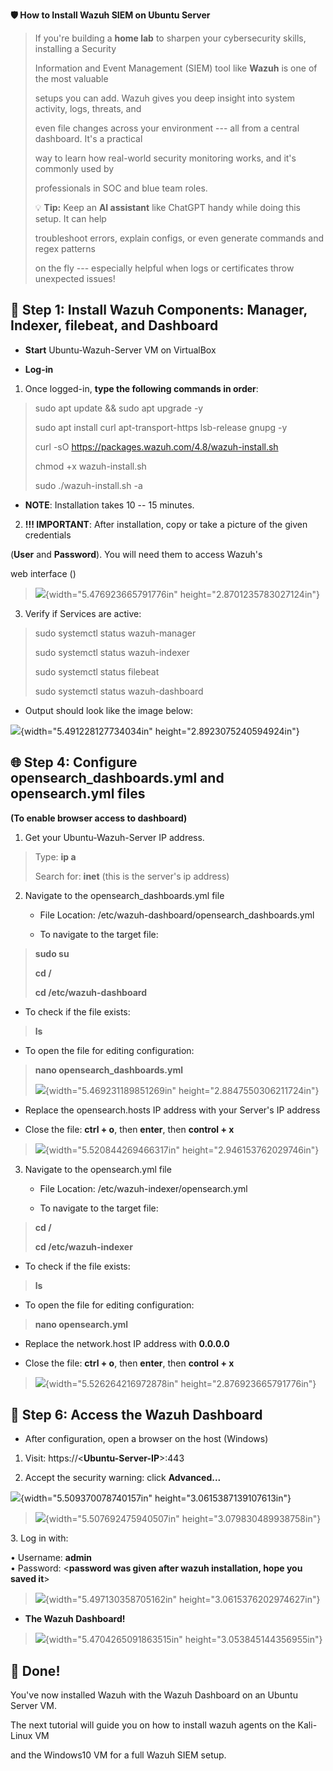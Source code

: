 ﻿**🛡️ How to Install Wazuh SIEM on Ubuntu Server**

> If you\'re building a **home lab** to sharpen your cybersecurity
> skills, installing a Security
>
> Information and Event Management (SIEM) tool like **Wazuh** is one of
> the most valuable
>
> setups you can add. Wazuh gives you deep insight into system activity,
> logs, threats, and
>
> even file changes across your environment --- all from a central
> dashboard. It\'s a practical
>
> way to learn how real-world security monitoring works, and it\'s
> commonly used by
>
> professionals in SOC and blue team roles.
>
> 💡 **Tip:** Keep an **AI assistant** like ChatGPT handy while doing
> this setup. It can help
>
> troubleshoot errors, explain configs, or even generate commands and
> regex patterns
>
> on the fly --- especially helpful when logs or certificates throw
> unexpected issues!

## 📎 Step 1: Install Wazuh Components: Manager, Indexer, filebeat, and Dashboard

- **Start** Ubuntu-Wazuh-Server VM on VirtualBox

- **Log-in**

1.  Once logged-in, **type the following commands in order**:

> sudo apt update && sudo apt upgrade -y
>
> sudo apt install curl apt-transport-https lsb-release gnupg -y
>
> curl -sO https://packages.wazuh.com/4.8/wazuh-install.sh
>
> chmod +x wazuh-install.sh
>
> sudo ./wazuh-install.sh -a

- **NOTE**: Installation takes 10 -- 15 minutes.

2.  **!!! IMPORTANT**: After installation, copy or take a picture of the
    given credentials

(**User** and **Password**). You will need them to access Wazuh's

web interface ()

> ![](images/5wazuh2-images/1.png){width="5.476923665791776in"
> height="2.8701235783027124in"}

3.  Verify if Services are active:

> sudo systemctl status wazuh-manager
>
> sudo systemctl status wazuh-indexer
>
> sudo systemctl status filebeat
>
> sudo systemctl status wazuh-dashboard

- Output should look like the image below:

![](images/5wazuh2-images/2.png){width="5.491228127734034in"
height="2.8923075240594924in"}

## 🌐 Step 4: Configure opensearch_dashboards.yml and opensearch.yml files 

**(To enable browser access to dashboard)**

1.  Get your Ubuntu-Wazuh-Server IP address.

> Type: **ip a**
>
> Search for: **inet** (this is the server's ip address)

2.  Navigate to the opensearch_dashboards.yml file

    - File Location: /etc/wazuh-dashboard/opensearch_dashboards.yml

    - To navigate to the target file:

> **sudo su**
>
> **cd /**
>
> **cd /etc/wazuh-dashboard**

- To check if the file exists:

> **ls**

- To open the file for editing configuration:

> **nano opensearch_dashboards.yml**
>
> ![]( images/5wazuh2-images/3.png){width="5.469231189851269in"
> height="2.8847550306211724in"}

- Replace the opensearch.hosts IP address with your Server's IP address

- Close the file: **ctrl + o**, then **enter**, then **control + x**

> ![](images/5wazuh2-images/4.png){width="5.520844269466317in"
> height="2.946153762029746in"}

3.  Navigate to the opensearch.yml file

    - File Location: /etc/wazuh-indexer/opensearch.yml

    - To navigate to the target file:

> **cd /**
>
> **cd /etc/wazuh-indexer**

- To check if the file exists:

> **ls**

- To open the file for editing configuration:

> **nano opensearch.yml**

- Replace the network.host IP address with **0.0.0.0**

- Close the file: **ctrl + o**, then **enter**, then **control + x**

> ![](images/5wazuh2-images/5.png){width="5.526264216972878in"
> height="2.876923665791776in"}

## 🔐 Step 6: Access the Wazuh Dashboard

- After configuration, open a browser on the host (Windows)

1.  Visit: https://\<**Ubuntu-Server-IP**\>:443

2.  Accept the security warning: click **Advanced...**

![](images/5wazuh2-images/6.png){width="5.509370078740157in"
height="3.0615387139107613in"}

> ![](images/5wazuh2-images/7.png){width="5.507692475940507in"
> height="3.079830489938758in"}

3\. Log in with:

• Username: **admin**\
• Password: \<**password was given after wazuh installation, hope you
saved it**\>

> ![](images/5wazuh2-images/8.png){width="5.497130358705162in"
> height="3.0615376202974627in"}

- **The Wazuh Dashboard!**

> ![](images/5wazuh2-images/9.png){width="5.4704265091863515in"
> height="3.053845144356955in"}

## 🎉 Done!

You've now installed Wazuh with the Wazuh Dashboard on an Ubuntu Server
VM.

The next tutorial will guide you on how to install wazuh agents on the
Kali-Linux VM

and the Windows10 VM for a full Wazuh SIEM setup.
